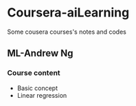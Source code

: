 # Coursera-aiLearning
Some cousera courses's notes and codes

## ML-Andrew Ng

### Course content
> 
* Basic concept 
* Linear regression

